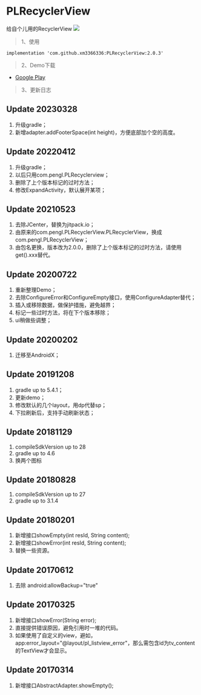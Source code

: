 # PLRecyclerView
给自个儿用的RecyclerView
[![](https://jitpack.io/v/xm3366336/PLRecyclerView.svg)](https://jitpack.io/#xm3366336/PLRecyclerView)

> 1、使用

```
implementation 'com.github.xm3366336:PLRecyclerView:2.0.3'
```

> 2、Demo下载
* [Google Play](https://play.google.com/store/apps/details?id=com.pengl.PLRecyclerView.demo)

> 3、更新日志

## Update 20230328
1. 升级gradle；
2. 新增adapter.addFooterSpace(int height)，方便底部加个空的高度。

## Update 20220412
1. 升级gradle；
2. 以后只用com.pengl.PLRecyclerview；
3. 删除了上个版本标记的过时方法；
4. 修改ExpandActivity，默认展开某项；

## Update 20210523
1. 去除JCenter，替换为jitpack.io；
2. 由原来的com.pengl.PLRecyclerView.PLRecyclerView，换成com.pengl.PLRecyclerView；
3. 由包名更换，版本改为2.0.0，删除了上个版本标记的过时方法，请使用get().xxx替代。

## Update 20200722
1. 重新整理Demo；
2. 去除ConfigureError和ConfigureEmpty接口，使用ConfigureAdapter替代；
3. 插入或移除数据，做保护措施，避免越界；
4. 标记一些过时方法，将在下个版本移除；
5. ui稍做些调整；

## Update 20200202
1. 迁移至AndroidX；

## Update 20191208
1. gradle up to 5.4.1；
2. 更新demo；
3. 修改默认的几个layout，用dp代替sp；
4. 下拉刷新后，支持手动刷新状态；

## Update 20181129
1. compileSdkVersion up to 28
2. gradle up to 4.6
3. 换两个图标

## Update 20180828
1. compileSdkVersion up to 27
2. gradle up to 3.1.4

## Update 20180201
1. 新增接口showEmpty(int resId, String content);
2. 新增接口showError(int resId, String content);
3. 替换一些资源。

## Update 20170612
1. 去除 android:allowBackup="true"

## Update 20170325
1. 新增接口showError(String error);
2. 直接提供错误原因，避免引用时一堆的代码。
3. 如果使用了自定义的view，避如，app:error_layout="@layout/pl_listview_error"，那么需包含id为tv_content的TextView才会显示。

## Update 20170314
1. 新增接口AbstractAdapter.showEmpty();
